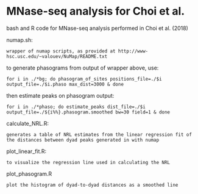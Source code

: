 # MNase-seq analysis for Choi et al.
bash and R code for MNase-seq analysis performed in Choi et al. (2018)

numap.sh:

	wrapper of numap scripts, as provided at http://www-hsc.usc.edu/~valouev/NuMap/README.txt

to generate phasograms from output of wrapper above, use:

	for i in ./*bg; do phasogram_of_sites positions_file=./$i output_file=./$i.phaso max_dist=3000 & done
	
then estimate peaks on phasogram output:

	for i in ./*phaso; do estimate_peaks dist_file=./$i output_file=./${i%%}.phasogram.smoothed bw=30 field=1 & done

calculate_NRL.R:

	generates a table of NRL estimates from the linear regression fit of the distances between dyad peaks generated in with numap


plot_linear_fit.R:
	
	to visualize the regression line used in calculating the NRL
	

plot_phasogram.R

	plot the histogram of dyad-to-dyad distances as a smoothed line
